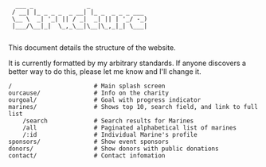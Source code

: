 ```
  ___ _               _                
 / __| |_ _ _ _  _ __| |_ _  _ _ _ ___ 
 \__ \  _| '_| || / _|  _| || | '_/ -_)
 |___/\__|_|  \_,_\__|\__|\_,_|_| \___|
                                       
```

This document details the structure of the website.

It is currently formatted by my arbitrary standards. If anyone discovers a
better way to do this, please let me know and I'll change it.

```
/                       # Main splash screen
ourcause/               # Info on the charity
ourgoal/                # Goal with progress indicator
marines/                # Shows top 10, search field, and link to full list
    /search             # Search results for Marines
    /all                # Paginated alphabetical list of marines
    /:id                # Individual Marine's profile
sponsors/               # Show event sponsors
donors/                 # Show donors with public donations
contact/                # Contact infomation
```